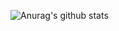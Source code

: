 ![Anurag's github stats](https://github-readme-stats.vercel.app/api?username=TiranoPower&show_icons=true&theme=default)
